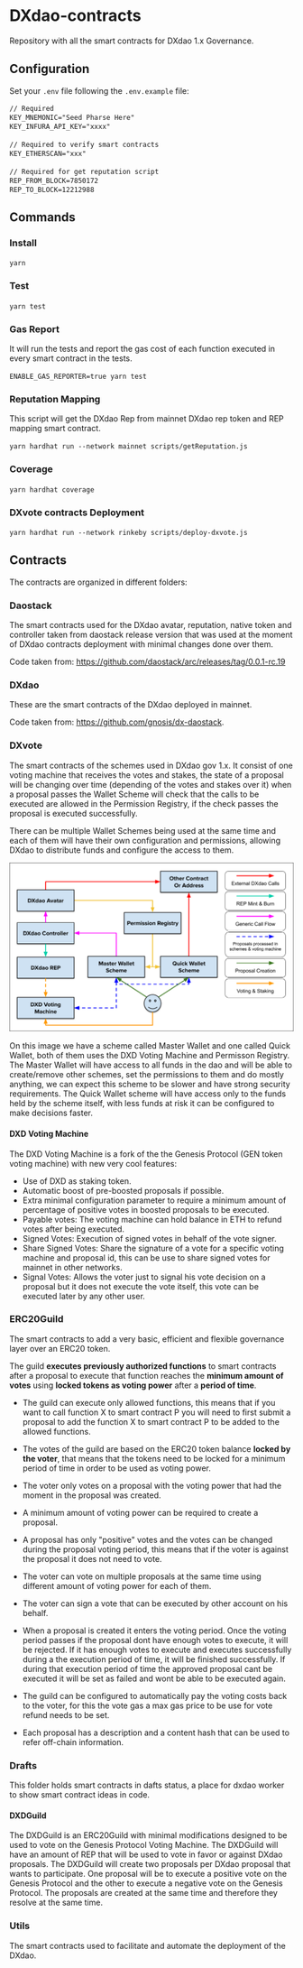 # DXdao-contracts

Repository with all the smart contracts for DXdao 1.x Governance.

## Configuration

Set your `.env` file following the `.env.example` file:
```
// Required
KEY_MNEMONIC="Seed Pharse Here"
KEY_INFURA_API_KEY="xxxx"

// Required to verify smart contracts
KEY_ETHERSCAN="xxx"

// Required for get reputation script
REP_FROM_BLOCK=7850172
REP_TO_BLOCK=12212988
```

## Commands

### Install

`yarn`

### Test

`yarn test`

### Gas Report

It will run the tests and report the gas cost of each function executed in every smart contract in the tests.

`ENABLE_GAS_REPORTER=true yarn test`

### Reputation Mapping

This script will get the DXdao Rep from mainnet DXdao rep token and REP mapping smart contract.

`yarn hardhat run --network mainnet scripts/getReputation.js`

### Coverage

`yarn hardhat coverage`

### DXvote contracts Deployment

`yarn hardhat run --network rinkeby scripts/deploy-dxvote.js
`

## Contracts

The contracts are organized in different folders:

### Daostack

The smart contracts used for the DXdao avatar, reputation, native token and controller taken from daostack release version that was used at the moment of DXdao contracts deployment with minimal changes done over them.

Code taken from: https://github.com/daostack/arc/releases/tag/0.0.1-rc.19
### DXdao
These are the smart contracts of the DXdao deployed in mainnet.

Code taken from: https://github.com/gnosis/dx-daostack.

### DXvote

The smart contracts of the schemes used in DXdao gov 1.x. It consist of one voting machine that receives the votes and stakes, the state of a proposal will be changing over time (depending of the votes and stakes over it) when a proposal passes the Wallet Scheme will check that the calls to be executed are allowed in the Permission Registry, if the check passes the proposal is executed successfully.

There can be multiple Wallet Schemes being used at the same time and each of them will have their own configuration and permissions, allowing DXdao to distribute funds and configure the access to them.

![DXdao Gov 1-x-schemes](assets/DXdao%20Gov%201-x.png)

On this image we have a scheme called Master Wallet and one called Quick Wallet, both of them uses the DXD Voting Machine and Permisson Registry.
The Master Wallet will have access to all funds in the dao and will be able to create/remove other schemes, set the permissions to them and do mostly anything, we can expect this scheme to be slower and have strong security requirements.
The Quick Wallet scheme will have access only to the funds held by the scheme itself, with less funds at risk it can be configured to make decisions faster.

#### DXD Voting Machine

The DXD Voting Machine is a fork of the the Genesis Protocol (GEN token voting machine) with new very cool features:

- Use of DXD as staking token.
- Automatic boost of pre-boosted proposals if possible.
- Extra minimal configuration parameter to require a minimum amount of percentage of positive votes in boosted proposals to be executed.
- Payable votes: The voting machine can hold balance in ETH to refund votes after being executed.
- Signed Votes: Execution of signed votes in behalf of the vote signer.
- Share Signed Votes: Share the signature of a vote for a specific voting machine and proposal id, this can be use to share signed votes for mainnet in other networks.
- Signal Votes: Allows the voter just to signal his vote decision on a proposal but it does not execute the vote itself, this vote can be executed later by any other user.

### ERC20Guild
The smart contracts to add a very basic, efficient and flexible governance layer over an ERC20 token.

The guild **executes previously authorized functions** to smart contracts after a proposal to execute that function reaches the **minimum amount of votes** using **locked tokens as voting power** after a **period of time**.

- The guild can execute only allowed functions, this means that if you want to call function X to smart contract P you will need to first submit a proposal to add the function X to smart contract P to be added to the allowed functions.

- The votes of the guild are based on the ERC20 token balance **locked by the voter**, that means that the tokens need to be locked for a minimum period of time in order to be used as voting power.

- The voter only votes on a proposal with the voting power that had the moment in the proposal was created.

- A minimum amount of voting power can be required to create a proposal.

- A proposal has only "positive" votes and the votes can be changed during the proposal voting period, this means that if the voter is against the proposal it does not need to vote.

- The voter can vote on multiple proposals at the same time using different amount of voting power for each of them.

- The voter can sign a vote that can be executed by other account on his behalf.

- When a proposal is created it enters the voting period. Once the voting period passes if the proposal dont have enough votes to execute, it will be rejected. If it has enough votes to execute and executes successfully during a the execution period of time, it will be finished successfully. If during that execution period of time the approved proposal cant be executed it will be set as failed and wont be able to be executed again.

- The guild can be configured to automatically pay the voting costs back to the voter, for this the vote gas a max gas price to be use for vote refund needs to be set.

- Each proposal has a description and a content hash that can be used to refer off-chain information.

### Drafts

This folder holds smart contracts in dafts status, a place for dxdao worker to show smart contract ideas in code.

#### DXDGuild
The DXDGuild is an ERC20Guild with minimal modifications designed to be used to vote on the Genesis Protocol Voting Machine. The DXDGuild will have an amount of REP that will be used to vote in favor or against DXdao proposals. The DXDGuild will create two proposals per DXdao proposal that wants to participate. One proposal will be to execute a positive vote on the Genesis Protocol and the other to execute a negative vote on the Genesis Protocol. The proposals are created at the same time and therefore they resolve at the same time.

### Utils
The smart contracts used to facilitate and automate the deployment of the DXdao.
